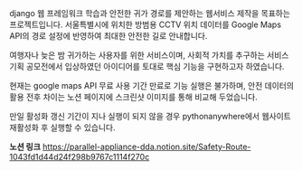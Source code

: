 django 웹 프레임워크 학습과 안전한 귀가 경로를 제안하는 웹서비스 제작을 목표하는 프로젝트입니다.
서울특별시에 위치한 방범용 CCTV 위치 데이터를 Google Maps API의 경로 설정에 반영하여 최대한 안전한 길로 안내합니다.

여행자나 늦은 밤 귀가하는 사용자를 위한 서비스이며,
사회적 가치를 추구하는 서비스 기획 공모전에서 입상하였던 아이디어를 토대로 핵심 기능을 구현하고자 하였습니다.

현재는 google maps API 무료 사용 기간 만료로 기능 실행은 불가하며,
안전 데이터의 활용 전후 차이는 노션 페이지에 스크린샷 이미지를 통해 비교해 두었습니다.

만일 활성화 갱신 기간이 지나 실행이 되지 않을 경우 pythonanywhere에서 웹사이트 재활성화 후 실행할 수 있습니다.

**노션 링크**
https://parallel-appliance-dda.notion.site/Safety-Route-1043fd1d44d24f298b9767c1114f270c

